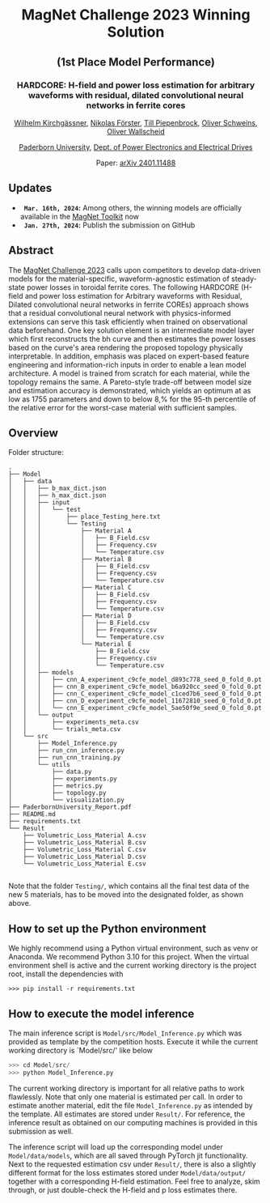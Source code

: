 <div align="center">
<h1>MagNet Challenge 2023 Winning Solution</h1>
<h2>(1st Place Model Performance)</h2>
<h3>HARDCORE: H-field and power loss estimation for arbitrary waveforms with residual, dilated convolutional neural networks in ferrite cores
</h3>

[Wilhelm Kirchgässner](https://github.com/wkirgsn), [Nikolas Förster](https://github.com/gituser789), [Till Piepenbrock](https://github.com/tillpiepenbrock), [Oliver Schweins](https://github.com/OliverSchw), [Oliver Wallscheid](https://github.com/wallscheid)

[Paderborn University](https://www.uni-paderborn.de/en/), [Dept. of Power Electronics and Electrical Drives](https://ei.uni-paderborn.de/en/lea)

Paper: [arXiv 2401.11488](https://arxiv.org/abs/2401.11488)

</div>

## Updates
* **` Mar. 16th, 2024`:** Among others, the winning models are officially available in the [MagNet Toolkit](https://github.com/upb-lea/mag-net-hub) now
* **` Jan. 27th, 2024`:** Publish the submission on GitHub

## Abstract
The [MagNet Challenge 2023](https://github.com/minjiechen/magnetchallenge) calls upon competitors to develop data-driven models for the material-specific, waveform-agnostic estimation of steady-state power losses in toroidal ferrite cores. The following HARDCORE (H-field and power loss estimation for Arbitrary waveforms with Residual, Dilated convolutional neural networks in ferrite COREs) approach shows that a residual convolutional neural network with physics-informed extensions can serve this task efficiently when trained on observational data beforehand. One key solution element is an intermediate model layer which first reconstructs the bh curve and then estimates the power losses based on the curve's area rendering the proposed topology physically interpretable. In addition, emphasis was placed on expert-based feature engineering and information-rich inputs in order to enable a lean model architecture. A model is trained from scratch for each material, while the topology remains the same. A Pareto-style trade-off between model size and estimation accuracy is demonstrated, which yields an optimum at as low as 1755 parameters and down to below 8\,\% for the 95-th percentile of the relative error for the worst-case material with sufficient samples.


## Overview
Folder structure:

```
.
├── Model
│   ├── data
│   │   ├── b_max_dict.json
│   │   ├── h_max_dict.json
│   │   ├── input
│   │   │   └── test
│   │   │       ├── place_Testing_here.txt
│   │   │       └── Testing
│   │   │           ├── Material A
│   │   │           │   ├── B_Field.csv
│   │   │           │   ├── Frequency.csv
│   │   │           │   └── Temperature.csv
│   │   │           ├── Material B
│   │   │           │   ├── B_Field.csv
│   │   │           │   ├── Frequency.csv
│   │   │           │   └── Temperature.csv
│   │   │           ├── Material C
│   │   │           │   ├── B_Field.csv
│   │   │           │   ├── Frequency.csv
│   │   │           │   └── Temperature.csv
│   │   │           ├── Material D
│   │   │           │   ├── B_Field.csv
│   │   │           │   ├── Frequency.csv
│   │   │           │   └── Temperature.csv
│   │   │           └── Material E
│   │   │               ├── B_Field.csv
│   │   │               ├── Frequency.csv
│   │   │               └── Temperature.csv
│   │   ├── models
│   │   │   ├── cnn_A_experiment_c9cfe_model_d893c778_seed_0_fold_0.pt
│   │   │   ├── cnn_B_experiment_c9cfe_model_b6a920cc_seed_0_fold_0.pt
│   │   │   ├── cnn_C_experiment_c9cfe_model_c1ced7b6_seed_0_fold_0.pt
│   │   │   ├── cnn_D_experiment_c9cfe_model_11672810_seed_0_fold_0.pt
│   │   │   └── cnn_E_experiment_c9cfe_model_5ae50f9e_seed_0_fold_0.pt
│   │   └── output
│   │       ├── experiments_meta.csv
│   │       └── trials_meta.csv
│   └── src
│       ├── Model_Inference.py
│       ├── run_cnn_inference.py
│       ├── run_cnn_training.py
│       └── utils
│           ├── data.py
│           ├── experiments.py
│           ├── metrics.py
│           ├── topology.py
│           └── visualization.py
├── PaderbornUniversity_Report.pdf
├── README.md
├── requirements.txt
└── Result
    ├── Volumetric_Loss_Material A.csv
    ├── Volumetric_Loss_Material B.csv
    ├── Volumetric_Loss_Material C.csv
    ├── Volumetric_Loss_Material D.csv
    └── Volumetric_Loss_Material E.csv


```

Note that the folder `Testing/`, which contains all the final test data of the new 5 materials, has to be moved into the designated folder, as shown above.


## How to set up the Python environment

We highly recommend using a Python virtual environment, such as venv or Anaconda.
We recommend Python 3.10 for this project.
When the virtual environment shell is active and the current working directory is the project root, install the dependencies with 

```
>>> pip install -r requirements.txt
```

## How to execute the model inference

The main inference script is `Model/src/Model_Inference.py` which was provided as template by the competition hosts.
Execute it while the current working directory is `Model/src/' like below

```py
>>> cd Model/src/
>>> python Model_Inference.py

```

The current working directory is important for all relative paths to work flawlessly.
Note that only one material is estimated per call. In order to estimate another material, edit the file `Model_Inference.py` as intended by the template.
All estimates are stored under `Result/`. For reference, the inference result as obtained on our computing machines is provided in this submission as well.

The inference script will load up the corresponding model under `Model/data/models`, which are all saved through PyTorch jit functionality.
Next to the requested estimation csv under `Result/`, there is also a slightly different format for the loss estimates stored under `Model/data/output/` together with a corresponding H-field estimation. Feel free to analyze, skim through, or just double-check the H-field and p loss estimates there.
